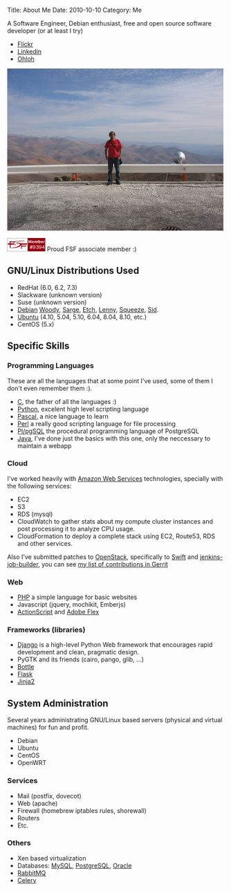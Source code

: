 Title: About Me
Date: 2010-10-10
Category: Me

A Software Engineer, Debian enthusiast, free and open source software
developer (or at least I try)

* [Flickr](http://www.flickr.com/photos/freyes)
* [Linkedin](http://www.linkedin.com/in/freyesas)
* [Ohloh](https://www.ohloh.net/accounts/freyes)

![Yeah, that's me.](/images/freyes.jpg)

<a href="http://www.fsf.org/register_form?referrer=9394"><img src="/images/freyes-fsf-member.png" alt="[FSF Associate Member]" width="88" height="31" /></a> Proud FSF associate member :)

## GNU/Linux Distributions Used

- RedHat (6.0, 6.2, 7.3)
- Slackware (unknown version)
- Suse (unknown version)
- [Debian](http://www.debian.org) [Woody](http://www.debian.org/releases/woody/), [Sarge](http://www.debian.org/releases/sarge), [Etch](http://www.debian.org/releases/etch/), [Lenny](http://www.debian.org/releases/lenny/), [Squeeze](http://www.debian.org/releases/squeeze), [Sid](http://www.debian.org/releases/unstable).
- [Ubuntu](http://www.ubuntu.com) (4.10, 5.04, 5.10, 6.04, 8.04, 8.10, etc.)
- CentOS (5.x)

## Specific Skills

### Programming Languages

These are all the languages that at some point I've used, some of them
I don't even remember them :).

- [C](http://en.wikipeida.org/wiki/C_(programming_language)), the father of all the languages :)
- [Python](http://en.wikipedia.org/wiki/Python_%28programming_language%29), excelent high level scripting language
- [Pascal](http://en.wikipedia.org/wiki/Pascal_%28programming_language%29), a nice language to learn
- [Perl](http://en.wikipedia.org/wiki/Perl_%28programming_language%29) a really good scripting language for file processing
- [Pl/pgSQL](http://en.wikipedia.org/wiki/PL/pgSQL) the procedural programming language of PostgreSQL
- [Java](http://en.wikipedia.org/wiki/Java_%28programming_language%29), I've done just the basics with this one, only the neccessary to maintain a webapp

### Cloud

I've worked heavily with [Amazon Web Services](https://aws.amazon.com/) technologies, specially with the following services:

* EC2
* S3
* RDS (mysql)
* CloudWatch to gather stats about my compute cluster instances and post processing it to analyze CPU usage.
* CloudFormation to deploy a complete stack using EC2, Route53, RDS and other services.

Also I've submitted patches to [OpenStack](http://openstack.org/), specifically to [Swift](https://github.com/openstack/swift)
and [jenkins-job-builder](https://github.com/openstack-infra/jenkins-job-builder/), you can see
[my list of contributions in Gerrit](https://review.openstack.org/#/dashboard/2424)

### Web

- [PHP](http://en.wikipedia.org/wiki/PHP_%28programming_language%29) a simple language for basic websites
- Javascript (jquery, mochikit, Emberjs)
- [ActionScript](http://en.wikipedia.org/wiki/Actionscript) and [Adobe Flex](http://en.wikipedia.org/wiki/Adobe_Flex)

### Frameworks (libraries)

* [Django](http://www.djangoproject.com/) is a high-level Python Web framework
  that encourages rapid development and clean, pragmatic design.
* PyGTK and its friends (cairo, pango, glib, ...)
* [Bottle](http://bottlepy.org)
* [Flask](http://flask.pocoo.org)
* [Jinja2](http://jinja.pocoo.org/)

## System Administration

Several years administrating GNU/Linux based servers (physical and virtual machines) for fun and profit.

* Debian
* Ubuntu
* CentOS
* OpenWRT

### Services

* Mail (postfix, dovecot)
* Web (apache)
* Firewall (homebrew iptables rules, shorewall)
* Routers
* Etc.
  
### Others

* Xen based virtualization
* Databases: [MySQL](http://www.mysql.org), [PostgreSQL](http://www.postgresql.org), [Oracle](http://www.oracle.com)
* [RabbitMQ](http://www.rabbitmq.com)
* [Celery](http://celeryproject.org/)
